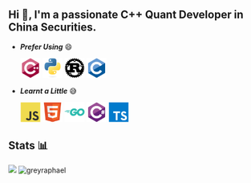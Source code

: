 ## Hi 👋,  I'm a passionate C++ Quant Developer in China Securities.

- ***Prefer Using*** 😄

  <img width="40px" src="icons/languages/c-plus-plus.svg" />
  <img width="40px" src="icons/languages/python.svg" />
  <img width="40px" src="icons/languages/rust.svg" />
  <img width="40px" src="icons/languages/c.svg" />
  


- ***Learnt a Little*** 😅

  <img width="40px" src="icons/languages/javascript.svg" />
  <img width="40px" src="icons/languages/html5.svg" />
  <img width="40px" src="icons/languages/go.svg" />
  <img width="40px" src="icons/languages/csharp.svg" />
  <img width="40px" src="icons/languages/typescript.svg" />

## Stats 📊

<!-- <img src="https://github-readme-stats.vercel.app/api/top-langs/?username=GreyRaphael&layout=compact&langs_count=20" />  -->

<div class="column" style="display:inline-block;">
  <img height="160px" src="https://github-readme-stats.vercel.app/api?username=GreyRaphael&show_icons=true&count_private=true" />
</div>
<div class="column" style="display:inline-block;">
  <img height="160px" src="https://github-readme-streak-stats.herokuapp.com/?user=greyraphael&" alt="greyraphael" />
</div>

<!-- code from https://github.com/czs108/czs108 -->